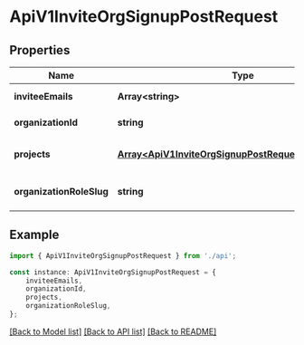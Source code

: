 # ApiV1InviteOrgSignupPostRequest


## Properties

Name | Type | Description | Notes
------------ | ------------- | ------------- | -------------
**inviteeEmails** | **Array&lt;string&gt;** |  | [default to undefined]
**organizationId** | **string** |  | [default to undefined]
**projects** | [**Array&lt;ApiV1InviteOrgSignupPostRequestProjectsInner&gt;**](ApiV1InviteOrgSignupPostRequestProjectsInner.md) |  | [optional] [default to undefined]
**organizationRoleSlug** | **string** |  | [optional] [default to 'member']

## Example

```typescript
import { ApiV1InviteOrgSignupPostRequest } from './api';

const instance: ApiV1InviteOrgSignupPostRequest = {
    inviteeEmails,
    organizationId,
    projects,
    organizationRoleSlug,
};
```

[[Back to Model list]](../README.md#documentation-for-models) [[Back to API list]](../README.md#documentation-for-api-endpoints) [[Back to README]](../README.md)
